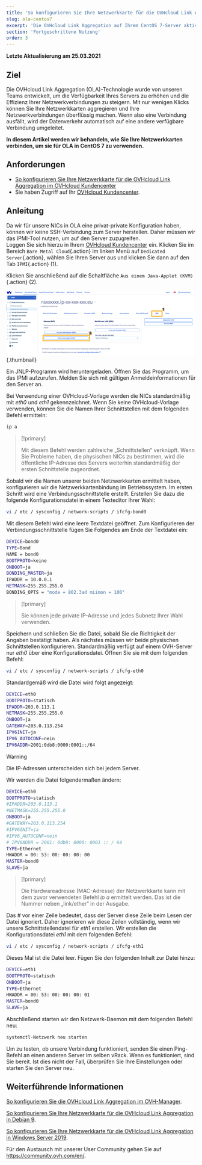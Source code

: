 ```yaml
---
title: 'So konfigurieren Sie Ihre Netzwerkkarte für die OVHcloud Link Aggregation in CentOS 7'
slug: ola-centos7
excerpt: 'Die OVHcloud Link Aggregation auf Ihrem CentOS 7-Server aktivieren'
section: 'Fortgeschrittene Nutzung'
order: 3
---
```


**Letzte Aktualisierung am 25.03.2021**

## Ziel

Die OVHcloud Link Aggregation (OLA)-Technologie wurde von unseren Teams entwickelt, um die Verfügbarkeit Ihres Servers zu erhöhen und die Effizienz Ihrer Netzwerkverbindungen zu steigern. Mit nur wenigen Klicks können Sie Ihre Netzwerkkarten aggregieren und Ihre Netzwerkverbindungen überflüssig machen. Wenn also eine Verbindung ausfällt, wird der Datenverkehr automatisch auf eine andere verfügbare Verbindung umgeleitet.

**In diesem Artikel werden wir behandeln, wie Sie Ihre Netzwerkkarten verbinden, um sie für OLA in CentOS 7 zu verwenden.**

## Anforderungen

- [So konfigurieren Sie Ihre Netzwerkkarte für die OVHcloud Link Aggregation im OVHcloud Kundencenter](../ola-manager)
- Sie haben Zugriff auf Ihr [OVHcloud Kundencenter](https://www.ovh.com/auth/?action=gotomanager&from=https://www.ovh.de/&ovhSubsidiary=de).

## Anleitung

Da wir für unsere NICs in OLA eine privat-private Konfiguration haben, können wir keine SSH-Verbindung zum Server herstellen. Daher müssen wir das IPMI-Tool nutzen, um auf den Server zuzugreifen.
<br>Loggen Sie sich hierzu in Ihrem [OVHcloud Kundencenter](https://www.ovh.com/auth/?action=gotomanager&from=https://www.ovh.de/&ovhSubsidiary=de) ein. Klicken Sie im Bereich `Bare Metal Cloud`{.action} im linken Menü auf `Dedicated Server`{.action}, wählen Sie Ihren Server aus und klicken Sie dann auf den Tab `IPMI`{.action} (1).

Klicken Sie anschließend auf die Schaltfläche `Aus einem Java-Applet (KVM)`{.action} (2).

![remote_kvm](images/remote_kvm2021.png){.thumbnail}

Ein JNLP-Programm wird heruntergeladen. Öffnen Sie das Programm, um das IPMI aufzurufen. Melden Sie sich mit gültigen Anmeldeinformationen für den Server an.

Bei Verwendung einer OVHcloud-Vorlage werden die NICs standardmäßig mit *eth0* und *eth1* gekennzeichnet. Wenn Sie keine OVHcloud-Vorlage verwenden, können Sie die Namen Ihrer Schnittstellen mit dem folgenden Befehl ermitteln:

```bash
ip a
```

> [!primary]
>
> Mit diesem Befehl werden zahlreiche „Schnittstellen“ verknüpft. Wenn Sie Probleme haben, die physischen NICs zu bestimmen, wird die öffentliche IP-Adresse des Servers weiterhin standardmäßig der ersten Schnittstelle zugeordnet.
>

Sobald wir die Namen unserer beiden Netzwerkkarten ermittelt haben, konfigurieren wir die Netzwerkkartenbindung im Betriebssystem. Im ersten Schritt wird eine Verbindungsschnittstelle erstellt. Erstellen Sie dazu die folgende Konfigurationsdatei in einem Texteditor Ihrer Wahl:

```bash
vi / etc / sysconfig / network-scripts / ifcfg-bond0
```

Mit diesem Befehl wird eine leere Textdatei geöffnet. Zum Konfigurieren der Verbindungsschnittstelle fügen Sie Folgendes am Ende der Textdatei ein:

```bash
DEVICE=bond0
TYPE=Bond
NAME = bond0
BOOTPROTO=keine
ONBOOT=ja
BONDING_MASTER=ja
IPADDR = 10.0.0.1
NETMASK=255.255.255.0
BONDING_OPTS = "mode = 802.3ad miimon = 100"
```

> [!primary]
>
> Sie können jede private IP-Adresse und jedes Subnetz Ihrer Wahl verwenden.
>

Speichern und schließen Sie die Datei, sobald Sie die Richtigkeit der Angaben bestätigt haben.  Als nächstes müssen wir beide physischen Schnittstellen konfigurieren. Standardmäßig verfügt auf einem OVH-Server nur *eth0* über eine Konfigurationsdatei. Öffnen Sie sie mit dem folgenden Befehl:

```bash
vi / etc / sysconfig / network-scripts / ifcfg-eth0
```

Standardgemäß wird die Datei wird folgt angezeigt:

```bash
DEVICE=eth0
BOOTPROTO=statisch
IPADDR=203.0.113.1
NETMASK=255.255.255.0
ONBOOT=ja
GATEWAY=203.0.113.254
IPV6INIT=ja
IPV6_AUTOCONF=nein
IPV6ADDR=2001:0db8:0000:0001::/64
```

> [!warning]
>
> Die IP-Adressen unterscheiden sich bei jedem Server.
>

Wir werden die Datei folgendermaßen ändern:

```bash
DEVICE=eth0
BOOTPROTO=statisch
#IPADDR=203.0.113.1
#NETMASK=255.255.255.0
ONBOOT=ja
#GATEWAY=203.0.113.254
#IPV6INIT=ja
#IPV6_AUTOCONF=nein
# IPV6ADDR = 2001: 0db8: 0000: 0001 :: / 64
TYPE=Ethernet
HWADDR = 00: 53: 00: 00: 00: 00
MASTER=bond0
SLAVE=ja
```

> [!primary]
>
> Die Hardwareadresse (MAC-Adresse) der Netzwerkkarte kann mit dem zuvor verwendeten Befehl *ip a* ermittelt werden.  Das ist die Nummer neben „link/ether“ in der Ausgabe.
>

Das *#* vor einer Zeile bedeutet, dass der Server diese Zeile beim Lesen der Datei ignoriert. Daher ignorieren wir diese Zeilen vollständig, wenn wir unsere Schnittstellendatei für *eth1* erstellen. Wir erstellen die Konfigurationsdatei *eth1* mit dem folgenden Befehl:

```bash
vi / etc / sysconfig / network-scripts / ifcfg-eth1
```

Dieses Mal ist die Datei leer. Fügen Sie den folgenden Inhalt zur Datei hinzu:

```bash
DEVICE=eth1
BOOTPROTO=statisch
ONBOOT=ja
TYPE=Ethernet
HWADDR = 00: 53: 00: 00: 00: 01
MASTER=bond0
SLAVE=ja
```

Abschließend starten wir den Netzwerk-Daemon mit dem folgenden Befehl neu:

```bash
systemctl-Netzwerk neu starten
```

Um zu testen, ob unsere Verbindung funktioniert, senden Sie einen Ping-Befehl an einen anderen Server im selben vRack. Wenn es funktioniert, sind Sie bereit. Ist dies nicht der Fall, überprüfen Sie Ihre Einstellungen oder starten Sie den Server neu.

## Weiterführende Informationen

[So konfigurieren Sie die OVHcloud Link Aggregation im OVH-Manager](../ola-manager/).

[So konfigurieren Sie Ihre Netzwerkkarte für die OVHcloud Link Aggregation in Debian 9](../ola-debian9/).

[So konfigurieren Sie Ihre Netzwerkkarte für die OVHcloud Link Aggregation in Windows Server 2019](../ola-w2k19/).

Für den Austausch mit unserer User Community gehen Sie auf <https://community.ovh.com/en/>.